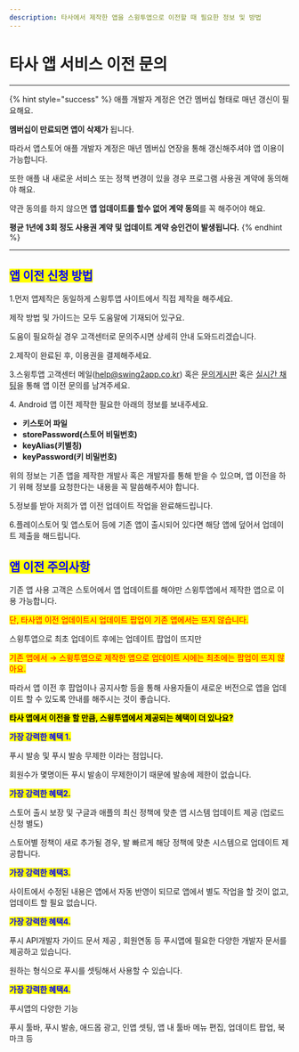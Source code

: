 ```yaml
---
description: 타사에서 제작한 앱을 스윙투앱으로 이전할 때 필요한 정보 및 방법
---
```


# 타사 앱 서비스 이전 문의

***

{% hint style="success" %}
애플 개발자 계정은 연간 멤버십 형태로 매년 갱신이 필요해요.

**멤버십이 만료되면 앱이 삭제가** 됩니다.&#x20;

따라서 앱스토어 애플 개발자 계정은 매년 멤버십 연장을 통해 갱신해주셔야 앱 이용이 가능합니다.&#x20;

&#x20;

또한 애플 내 새로운 서비스 또는 정책 변경이 있을 경우 프로그램 사용권 계약에 동의해야 해요.

약관 동의를 하지 않으면 **앱 업데이트를 할수 없어 계약 동의**를 꼭 해주어야 해요.

**평균 1년에 3회 정도 사용권 계약 및 업데이트 계약 승인건이 발생됩니다.**&#x20;
{% endhint %}

***



## <mark style="color:blue;">앱  이전 신청 방법</mark> <a href="#id-1" id="id-1"></a>

1.먼저 앱제작은 동일하게 스윙투앱 사이트에서 직접 제작을 해주세요.&#x20;

제작 방법 및 가이드는 모두 도움말에 기재되어 있구요.&#x20;

도움이 필요하실 경우 고객센터로 문의주시면 상세히 안내 도와드리겠습니다.&#x20;

2.제작이 완료된 후, 이용권을 결제해주세요.

3.스윙투앱 고객센터 메일(help@swing2app.co.kr) 혹은 [문의게시판](https://www.swing2app.co.kr/view/service_qa) 혹은 [실시간 채팅](https://direct.lc.chat/12036120/)을 통해 앱 이전 문의를 남겨주세요.

4\. Android 앱 이전 제작한 필요한 아래의 정보를 보내주세요.&#x20;

* **키스토어 파일**
* **storePassword(스토어 비밀번호)**
* **keyAlias(키별칭)**
* **keyPassword(키 비밀번호)**

위의 정보는 기존 앱을 제작한 개발사 혹은 개발자를 통해 받을 수 있으며, 앱 이전을 하기 위해 정보를 요청한다는 내용을 꼭 말씀해주셔야 합니다.&#x20;

5.정보를 받아 저희가 앱 이전 업데이트 작업을 완료해드립니다.

6.플레이스토어 및 앱스토어 등에 기존 앱이 출시되어 있다면 해당 앱에 덮어서 업데이트 제출을 해드립니다.



## <mark style="color:blue;">앱 이전 주의사항</mark>

기존  앱 사용 고객은 스토어에서 앱 업데이트를 해야만 스윙투앱에서 제작한 앱으로 이용 가능합니다.&#x20;

<mark style="color:red;">단, 타사앱 이전 업데이트시 업데이트 팝업이 기존 앱에서는 뜨지 않습니다.</mark>

스윙투앱으로 최초 업데이트 후에는 업데이트 팝업이 뜨지만

<mark style="color:red;">기존 앱에서 → 스윙투앱으로 제작한 앱으로 업데이트 시에는 최초에는 팝업이 뜨지 않아요.</mark>

따라서 앱 이전 후 팝업이나 공지사항 등을 통해 사용자들이 새로운 버전으로 앱을 업데이트 할 수 있도록 안내를 해주시는 것이 좋습니다.





<mark style="background-color:yellow;">**타사 앱에서 이전을 할 만큼, 스윙투앱에서 제공되는 혜택이 더 있나요?**</mark>

<mark style="color:blue;">**가장 강력한 혜택 1.**</mark>

푸시 발송 및 푸시 발송 무제한 이라는 점입니다.

회원수가 몇명이든 푸시 발송이 무제한이기 때문에 발송에 제한이 없습니다.

<mark style="color:blue;">**가장 강력한 혜택2.**</mark>

스토어 출시 보장 및 구글과 애플의 최신 정책에 맞춘 앱 시스템 업데이트 제공 (업로드 신청 별도)

스토어별 정책이 새로 추가될 경우, 발 빠르게 해당 정책에 맞춘 시스템으로 업데이트 제공합니다.&#x20;

<mark style="color:blue;">**가장 강력한 혜택3.**</mark>

사이트에서 수정된 내용은 앱에서 자동 반영이 되므로 앱에서 별도 작업을 할 것이 없고, 업데이트 할 필요 없습니다.

<mark style="color:blue;">**가장 강력한 혜택4.**</mark>

푸시 API개발자 가이드 문서 제공 , 회원연동 등 푸시앱에 필요한 다양한 개발자 문서를 제공하고 있습니다.&#x20;

원하는 형식으로 푸시를 셋팅해서 사용할 수 있습니다.

<mark style="color:blue;">**가장 강력한 혜택4.**</mark>

푸시앱의 다양한 기능

푸시 툴바, 푸시 발송, 애드몹 광고, 인앱 셋팅, 앱 내 툴바 메뉴 편집, 업데이트 팝업, 북마크 등




